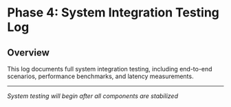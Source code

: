 # Phase 4: System Integration Testing Log

## Overview
This log documents full system integration testing, including end-to-end scenarios, performance benchmarks, and latency measurements.

---

*System testing will begin after all components are stabilized*